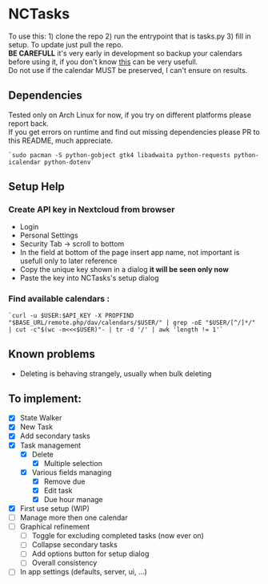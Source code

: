 # NCTasks

To use this: 1) clone the repo 2) run the entrypoint that is tasks.py 3) fill in setup. To update just pull the repo. <br />
**BE CAREFULL** it's very early in development so backup your calendars before using it, if you don't know [this](https://codeberg.org/BernieO/calcardbackup) can be very usefull.<br />
Do not use if the calendar MUST be preserved, I can't ensure on results.

## Dependencies
Tested only on Arch Linux for now, if you try on different platforms please report back.<br />
If you get errors on runtime and find out missing dependencies please PR to this README, much appreciate. <br />

    `sudo pacman -S python-gobject gtk4 libadwaita python-requests python-icalendar python-dotenv` 

## Setup Help
  ### Create API key in Nextcloud from browser<br />
   - Login <br />
   - Personal Settings <br />
   - Security Tab -> scroll to bottom <br />
   - In the field at bottom of the page insert app name, not important is usefull only to later reference <br />
   - Copy the unique key shown in a dialog **it will be seen only now** <br />
   - Paste the key into NCTasks's setup dialog
  ### Find available calendars :<br />
    `curl -u $USER:$API_KEY -X PROPFIND "$BASE_URL/remote.php/dav/calendars/$USER/" | grep -oE "$USER/[^/]*/" | cut -c"$(wc -m<<<$USER)"- | tr -d '/' | awk 'length != 1'`

## Known problems
  - Deleting is behaving strangely, usually when bulk deleting 

## To implement: <br />
 - [x] State Walker
 - [x] New Task <br />
 - [x] Add secondary tasks
 - [x] Task management <br />
   - [x] Delete <br />
      - [x] Multiple selection
   - [x] Various fields managing <br />
      - [x] Remove due <br />
      - [x] Edit task <br />
      - [x] Due hour manage 
 - [x] First use setup (WIP)<br />
 - [ ] Manage more then one calendar <br />
 - [ ] Graphical refinement<br />
   - [ ] Toggle for excluding completed tasks (now ever on)
   - [ ] Collapse secondary tasks
   - [ ] Add options button for setup dialog
   - [ ] Overall consistency
 - [ ] In app settings (defaults, server, ui, ...)
